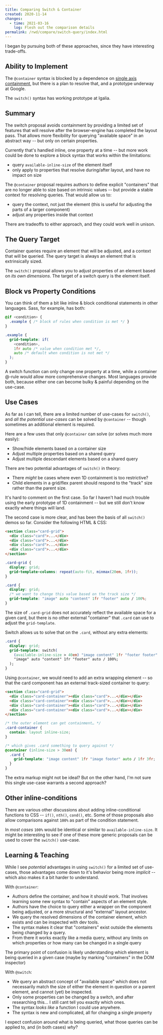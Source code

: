 ```yaml
---
title: Comparing Switch & Container
created: 2020-11-14
changes:
  - time: 2021-03-16
    log: Flesh out the comparison details
permalink: /rwd/compare/switch-query/index.html
---
```


I began by pursuing both of these approaches,
since they have interesting trade-offs.

## Ability to Implement

The `@container` syntax is blocked
by a dependence on [single axis containment](/rwd/query/contain/),
but there is a plan to resolve that,
and a prototype underway at Google.

The `switch()` syntax has working prototype at Igalia.

## Summary

The switch proposal avoids containment
by providing a limited set of features
that will resolve after the browser-engine
has completed the layout pass.
That allows more flexibility for querying
"available space" in an abstract way --
but only on certain properties.

Currently that's handled inline,
one property at a time --
but more work could be done to explore
a block syntax that works within the limitations:

- query `available-inline-size` of the element itself
- only apply to properties that resolve during/after layout,
  and have no impact on size

The `@container` proposal
requires authors to define explicit "containers"
that are no longer able to size based on intrinsic values --
but provide a stable context for resolving queries.
That would allow us to:

- query the context, not just the element
  (this is useful for adjusting the parts of a larger component)
- adjust any properties inside that context

There are tradeoffs to either approach,
and they could work well in unison.

## The Query Target

Container queries require an element that will be adjusted,
and a context that will be queried.
The query target is always an element
that is extrinsically sized.

The `switch()` proposal allows you to
adjust properties of an element based on _its own dimensions_.
The target of a switch query is the element itself.

## Block vs Property Conditions

You can think of them a bit like
inline & block conditional statements
in other languages.
Sass, for example, has both:

```scss
@if <condition> {
  .example { /* block of rules when condition is met */ }
}

.example {
  grid-template: if(
    <condition>,
    1fr auto /* value when condition met */,
    auto /* default when condition is not met */
  );
}
```

A switch function can only change one property at a time,
while a container @-rule would allow more comprehensive changes.
Most languages provide both,
because either one can become bulky & painful
depending on the use-case.

## Use Cases

As far as I can tell,
there are a limited number of use-cases for `switch()`,
and _all the potential use-cases_ can be solved by `@container` --
though sometimes an additional element is required.

Here are a few uses that only `@container` can solve
(or solves much more easily):

- Show/hide elements based on a container size
- Adjust multiple properties based on a shared query
- Adjust multiple descendant elements based on a shared query

There are two potential advantages of `switch()`
in theory:

- There _might_ be cases where even 1D containment is too restrictive?
- Child elements in a grid/flex parent should respond to the "track" size
  rather than the parent size.

It's hard to comment on the first case.
So far I haven't had much trouble
using the early prototype of 1D containment --
but we still don't know exactly where things will land.

The second case is more clear,
and has been the basis of all `switch()` demos so far.
Consider the following HTML & CSS:

```html
<section class="card-grid">
  <div class="card">...</div>
  <div class="card">...</div>
  <div class="card">...</div>
  <div class="card">...</div>
</section>
```

```css
.card-grid {
  display: grid;
  grid-template-columns: repeat(auto-fit, minmax(20em, 1fr));
}

.card {
  display: grid;
  /* we want to change this value based on the track size */
  grid-template: "image" auto "content" 1fr "footer" auto / 100%;
}
```

The size of `.card-grid` does not
accurately reflect the available space for a given card,
but there is no other external "container"
that `.card` can use to adjust the `grid-template`.

Switch allows us to solve that on the `.card`,
without any extra elements:

```css
.card {
  display: grid;
  grid-template: switch(
    (available-inline-size > 40em) "image content" 1fr "footer footer" auto / auto 1fr;
    "image" auto "content" 1fr "footer" auto / 100%;
  );
}
```

Using `@container`,
we would need to add an extra wrapping element --
so that the card component has an external track-sized container to query:

```html
<section class="card-grid">
  <div class="card-container"><div class="card">...</div></div>
  <div class="card-container"><div class="card">...</div></div>
  <div class="card-container"><div class="card">...</div></div>
  <div class="card-container"><div class="card">...</div></div>
</section>
```

```css
/* the outer element can get containment… */
.card-container {
  contain: layout inline-size;
}

/* which gives .card something to query against */
@container (inline-size > 30em) {
  .card {
    grid-template: "image content" 1fr "image footer" auto / 1fr 3fr;
  }
}
```

The extra markup might not be ideal?
But on the other hand,
I'm not sure this single use-case
warrants a second approach?

## Other inline-conditions

There are various other discussions
about adding inline-conditional functions to CSS --
`if()`, `nth()`, `cond()`, etc.
Some of those proposals also allow
comparisons against `100%` as part of the condition statement.

In _most cases_
`100%` would be identical or similar to `available-inline-size`.
It might be interesting to see if one of these
more generic proposals
can be used to cover the `switch()` use-case.

## Learning & Teaching

While I see _potential_ advantages
in using `switch()` for a limited set of use-cases,
those advantages come down to it's behavior
being more _implicit_ --
which also makes it a bit harder to understand.

With `@container`:
- Authors define the container, and how it should work.
  That involves learning some new syntax
  to "contain" aspects of an element style.
- Authors have the choice to query either a wrapper
  on the component being adjusted,
  or a more structural and "external" layout ancestor.
- We query the resolved dimensions of the container element,
  which exists and can be inspected with dev tools.
- The syntax makes it clear that "containers"
  exist outside the elements being changed by a query.
- From there it works exactly like a media query,
  without any limits on which properties or how many
  can be changed in a single query

The primary point of confusion is likely
understanding which element is being queried in a given case
(maybe by marking "containers" in the DOM inspector)

With `@switch`:
- We query an abstract concept of "available space"
  which does not necessarily match the size of either
  the element in question or a parent element,
  and cannot (yet) be inspected.
- Only some properties can be changed by a switch,
  and after researching this...
  I still cant tell you exactly which ones.
- The syntax _looks like_ a function I could use anywhere.
- The syntax is new and complicated,
  all for changing a single property

I expect confusion around what is being queried,
what those queries can be applied to,
and (in both cases) _why_?
